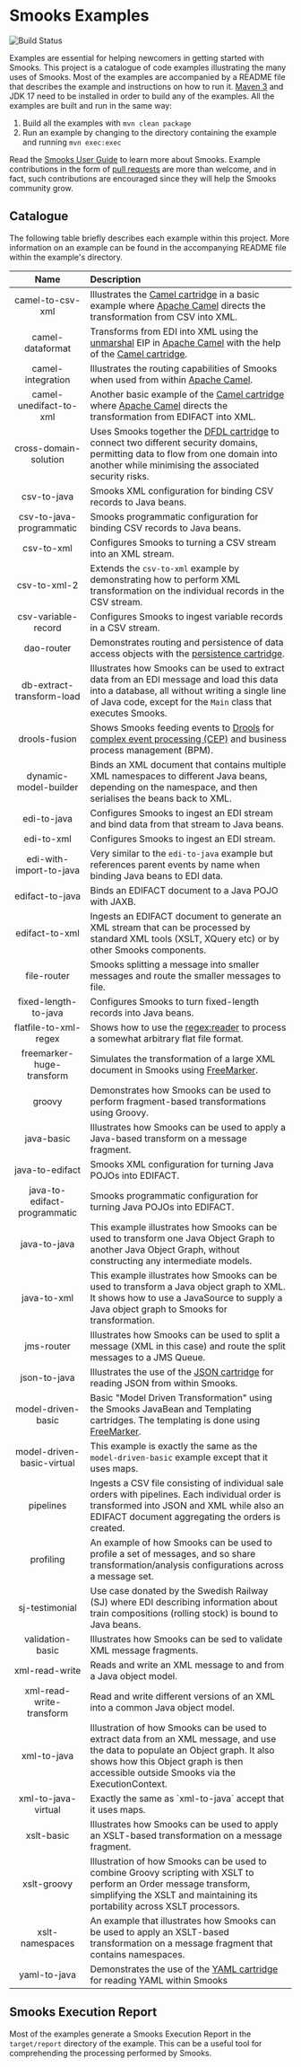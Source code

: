 Smooks Examples
===============

![Build Status](https://github.com/smooks/smooks-examples/workflows/CI/badge.svg)

Examples are essential for helping newcomers in getting started with Smooks. This project is a catalogue of code examples illustrating the many uses of Smooks. Most of the examples are accompanied by a README file that describes the example and instructions on how to run it. [Maven 3](https://maven.apache.org/) and JDK 17 need to be installed in order to build any of the examples. All the examples are built and run in the same way:

1. Build all the examples with `mvn clean package`
2. Run an example by changing to the directory containing the example and running `mvn exec:exec`

Read the [Smooks User Guide](https://www.smooks.org/v2/documentation/) to learn more about Smooks. Example contributions in the form of [pull requests](https://github.com/smooks/smooks-examples/pulls) are more than welcome, and in fact, such contributions are encouraged since they will help the Smooks community grow.

## Catalogue

The following table briefly describes each example within this project. More information on an example can be found in the accompanying README file within the example's directory.

|           **Name**           | **Description**                                                                                                                                                                                                                                                                                                                               |
|:----------------------------:|:----------------------------------------------------------------------------------------------------------------------------------------------------------------------------------------------------------------------------------------------------------------------------------------------------------------------------------------------|
|       camel-to-csv-xml       | Illustrates the [Camel cartridge](https://github.com/smooks/smooks-camel-cartridge) in a basic example where [Apache Camel](https://camel.apache.org/) directs the transformation from CSV into XML.                                                                                                                                          |
|       camel-dataformat       | Transforms from EDI into XML using the [unmarshal](https://camel.apache.org/components/next/eips/unmarshal-eip.html) EIP in [Apache Camel](https://camel.apache.org/) with the help of the [Camel cartridge](https://github.com/smooks/smooks-camel-cartridge).                                                                               |
|      camel-integration       | Illustrates the routing capabilities of Smooks when used from within [Apache Camel](https://camel.apache.org/).                                                                                                                                                                                                                               |
|    camel-unedifact-to-xml    | Another basic example of the [Camel cartridge](https://github.com/smooks/smooks-camel-cartridge) where [Apache Camel](https://camel.apache.org/) directs the transformation from EDIFACT into XML.                                                                                                                                            |
|    cross-domain-solution     | Uses Smooks together the [DFDL cartridge](https://github.com/smooks/smooks-dfdl-cartridge) to connect two different security domains, permitting data to flow from one domain into another while minimising the associated security risks.                                                                                                    |
|         csv-to-java          | Smooks XML configuration for binding CSV records to Java beans.                                                                                                                                                                                                                                                                               |
|   csv-to-java-programmatic   | Smooks programmatic configuration for binding CSV records to Java beans.                                                                                                                                                                                                                                                                      |
|          csv-to-xml          | Configures Smooks to turning a CSV stream into an XML stream.                                                                                                                                                                                                                                                                                 |
|         csv-to-xml-2         | Extends the `csv-to-xml` example by demonstrating how to perform XML transformation on the individual records in the CSV stream.                                                                                                                                                                                                              |
|     csv-variable-record      | Configures Smooks to ingest variable records in a CSV stream.                                                                                                                                                                                                                                                                                 |
|          dao-router          | Demonstrates routing and persistence of data access objects with the [persistence cartridge](https://github.com/smooks/smooks-persistence-cartridge).                                                                                                                                                                                         |
|  db-extract-transform-load   | Illustrates how Smooks can be used to extract data from an EDI message and load this data into a database, all without writing a single line of Java code, except for the `Main` class that executes Smooks.                                                                                                                                  |
|        drools-fusion         | Shows Smooks feeding events to [Drools](https://www.drools.org/) for [complex event processing (CEP)](https://en.wikipedia.org/wiki/Complex_event_processing) and business process management (BPM).                                                                                                                                          |
|    dynamic-model-builder     | Binds an XML document that contains multiple XML namespaces to different Java beans, depending on the namespace, and then serialises the beans back to XML.                                                                                                                                                                                   |
|         edi-to-java          | Configures Smooks to ingest an EDI stream and bind data from that stream to Java beans.                                                                                                                                                                                                                                                       |
|          edi-to-xml          | Configures Smooks to ingest an EDI stream.                                                                                                                                                                                                                                                                                                    |
|   edi-with-import-to-java    | Very similar to the `edi-to-java` example but references parent events by name when binding Java beans to EDI data.                                                                                                                                                                                                                           |
|       edifact-to-java        | Binds an EDIFACT document to a Java POJO with JAXB.                                                                                                                                                                                                                                                                                           |
|        edifact-to-xml        | Ingests an EDIFACT document to generate an XML stream that can be processed by standard XML tools (XSLT, XQuery etc) or by other Smooks components.                                                                                                                                                                                           |
|         file-router          | Smooks splitting a message into smaller messages and route the smaller messages to file.                                                                                                                                                                                                                                                      |
|     fixed-length-to-java     | Configures Smooks to turn fixed-length records into Java beans.                                                                                                                                                                                                                                                                               |
|    flatfile-to-xml-regex     | Shows how to use the <regex:reader> to process a somewhat arbitrary flat file format.                                                                                                                                                                                                                                                         |
|  freemarker-huge-transform   | Simulates the transformation of a large XML document in Smooks using [FreeMarker](https://freemarker.apache.org/index.html).                                                                                                                                                                                                                  |
|            groovy            | Demonstrates how Smooks can be used to perform fragment-based transformations using Groovy.                                                                                                                                                                                                                                                   |
|          java-basic          | Illustrates how Smooks can be used to apply a Java-based transform on a message fragment.                                                                                                                                                                                                                                                     |
|       java-to-edifact        | Smooks XML configuration for turning Java POJOs into EDIFACT.                                                                                                                                                                                                                                                                                 |
| java-to-edifact-programmatic | Smooks programmatic configuration for turning Java POJOs into EDIFACT.                                                                                                                                                                                                                                                                        |
|         java-to-java         | This example illustrates how Smooks can be used to transform one Java Object Graph to another Java Object Graph, without constructing any intermediate models.                                                                                                                                                                                |
|         java-to-xml          | This example illustrates how Smooks can be used to transform a Java object graph to XML.  It shows how to use a JavaSource to supply a Java object graph to Smooks for transformation.                                                                                                                                                        |
|          jms-router          | Illustrates how Smooks can be used to split a message (XML in this case) and route the split messages to a JMS Queue.                                                                                                                                                                                                                         |
|         json-to-java         | Illustrates the use of the [JSON cartridge](https://github.com/smooks/smooks-json-cartridge) for reading JSON from within Smooks.                                                                                                                                                                                                             |
|      model-driven-basic      | Basic "Model Driven Transformation" using the Smooks JavaBean and Templating cartridges.  The templating is done using [FreeMarker](https://freemarker.apache.org/index.html).                                                                                                                                                                |
|  model-driven-basic-virtual  | This example is exactly the same as the `model-driven-basic` example except that it uses maps.                                                                                                                                                                                                                                                |
|          pipelines           | Ingests a CSV file consisting of individual sale orders with pipelines. Each individual order is transformed into JSON and XML while also an EDIFACT document aggregating the orders is created.                                                                                                                                              |
|          profiling           | An example of how Smooks can be used to profile a set of messages, and so share transformation/analysis configurations across a message set.                                                                                                                                                                                                  |
|        sj-testimonial        | Use case donated by the Swedish Railway (SJ) where EDI describing information about train compositions (rolling stock) is bound to Java beans.                                                                                                                                                                                                |
|       validation-basic       | Illustrates how Smooks can be sed to validate XML message fragments.                                                                                                                                                                                                                                                                          |
|        xml-read-write        | Reads and write an XML message to and from a Java object model.                                                                                                                                                                                                                                                                               |
|   xml-read-write-transform   | Read and write different versions of an XML into a common Java object model.                                                                                                                                                                                                                                                                  |
|         xml-to-java          | Illustration of how Smooks can be used to extract data from an XML message, and use the data to populate an Object graph.  It also shows how this Object graph is then accessible outside Smooks via the ExecutionContext.                                                                                                                    |
|     xml-to-java-virtual      | Exactly the same as `xml-to-java´ accept that it uses maps.                                                                                                                                                                                                                                                                                   |
|          xslt-basic          | Illustrates how Smooks can be used to apply an XSLT-based transformation on a message fragment.                                                                                                                                                                                                                                               |
|         xslt-groovy          | Illustration of how Smooks can be used to combine Groovy scripting with XSLT to perform an Order message transform, simplifying the XSLT and maintaining its portability across XSLT processors.                                                                                                                                              |
|       xslt-namespaces        | An example that illustrates how Smooks can be used to apply an XSLT-based transformation on a message fragment that contains namespaces.                                                                                                                                                                                                      |
|         yaml-to-java         | Demonstrates the use of the [YAML cartridge](https://github.com/smooks/smooks-yaml-cartridge/) for reading YAML within Smooks                                                                                                                                                                                                                 |

## Smooks Execution Report

Most of the examples generate a Smooks Execution Report in the `target/report` directory of the example.  This can be a useful tool for comprehending the processing performed by Smooks.